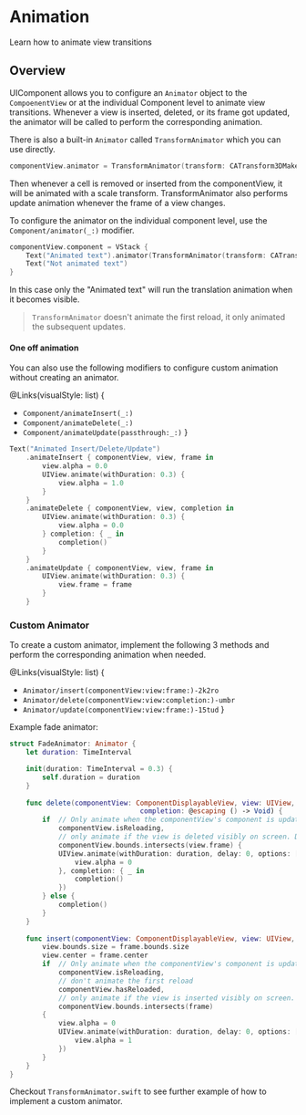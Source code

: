 # Animation

Learn how to animate view transitions

## Overview

UIComponent allows you to configure an ``Animator`` object to the ``CompoenentView`` or at the individual Component level to animate view transitions. Whenever a view is inserted, deleted, or its frame got updated, the animator will be called to perform the corresponding animation. 

There is also a built-in ``Animator`` called ``TransformAnimator`` which you can use directly.

```swift
componentView.animator = TransformAnimator(transform: CATransform3DMakeScale(0.5, 0.5, 1), duration: 0.4)
```

Then whenever a cell is removed or inserted from the componentView, it will be animated with a scale transform.
TransformAnimator also performs update animation whenever the frame of a view changes.

To configure the animator on the individual component level, use the ``Component/animator(_:)`` modifier.

```swift
componentView.component = VStack {
    Text("Animated text").animator(TransformAnimator(transform: CATransform3DMakeTranslation(0, 100, 0), duration: 0.4))
    Text("Not animated text")
}
```

In this case only the "Animated text" will run the translation animation when it becomes visible.

> `TransformAnimator` doesn't animate the first reload, it only animated the subsequent updates.

#### One off animation
You can also use the following modifiers to configure custom animation without creating an animator.

@Links(visualStyle: list) {
- ``Component/animateInsert(_:)``
- ``Component/animateDelete(_:)``
- ``Component/animateUpdate(passthrough:_:)``
}

```swift
Text("Animated Insert/Delete/Update")
    .animateInsert { componentView, view, frame in
        view.alpha = 0.0
        UIView.animate(withDuration: 0.3) {
            view.alpha = 1.0
        }
    }
    .animateDelete { componentView, view, completion in
        UIView.animate(withDuration: 0.3) {
            view.alpha = 0.0
        } completion: { _ in
            completion()
        }
    }
    .animateUpdate { componentView, view, frame in
        UIView.animate(withDuration: 0.3) {
            view.frame = frame
        }
    }
```

### Custom Animator

To create a custom animator, implement the following 3 methods and perform the corresponding animation when needed.

@Links(visualStyle: list) {
- ``Animator/insert(componentView:view:frame:)-2k2ro``
- ``Animator/delete(componentView:view:completion:)-umbr``
- ``Animator/update(componentView:view:frame:)-15tud``
}

Example fade animator:

```swift
struct FadeAnimator: Animator {
    let duration: TimeInterval

    init(duration: TimeInterval = 0.3) {
        self.duration = duration
    }
    
    func delete(componentView: ComponentDisplayableView, view: UIView,
                                completion: @escaping () -> Void) {
        if  // Only animate when the componentView's component is updated, not when scrolling.
            componentView.isReloading, 
            // only animate if the view is deleted visibly on screen. Drop the animation if the cell is not visible.
            componentView.bounds.intersects(view.frame) {
            UIView.animate(withDuration: duration, delay: 0, options: [.allowUserInteraction], animations: {
                view.alpha = 0
            }, completion: { _ in
                completion()
            })
        } else {
            completion()
        }
    }
    
    func insert(componentView: ComponentDisplayableView, view: UIView, frame: CGRect) {
        view.bounds.size = frame.bounds.size
        view.center = frame.center
        if  // Only animate when the componentView's component is updated, not when scrolling.
            componentView.isReloading,
            // don't animate the first reload
            componentView.hasReloaded, 
            // only animate if the view is inserted visibly on screen. Drop the animation if the cell is not visible.
            componentView.bounds.intersects(frame)
        {
            view.alpha = 0
            UIView.animate(withDuration: duration, delay: 0, options: [.allowUserInteraction], animations: {
                view.alpha = 1
            })
        }
    }
}
```

Checkout `TransformAnimator.swift` to see further example of how to implement a custom animator.

